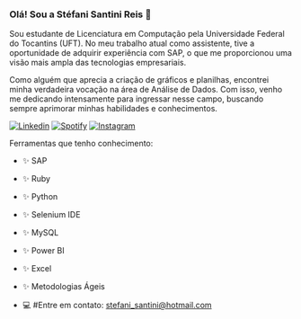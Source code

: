 ### Olá! Sou a Stéfani Santini Reis 👋

Sou estudante de Licenciatura em Computação pela Universidade Federal do Tocantins (UFT). No meu trabalho atual como assistente, tive a oportunidade de adquirir experiência com SAP, o que me proporcionou uma visão mais ampla das tecnologias empresariais.

Como alguém que aprecia a criação de gráficos e planilhas, encontrei minha verdadeira vocação na área de Análise de Dados. Com isso, venho me dedicando intensamente para ingressar nesse campo, buscando sempre aprimorar minhas habilidades e conhecimentos.

[![Linkedin](https://img.shields.io/badge/LinkedIn-0077B5?style=for-the-badge&logo=linkedin&logoColor=white)](https://www.linkedin.com/in/stefanisantinireis/)
[![Spotify](https://img.shields.io/badge/Spotify-1ED760?&style=for-the-badge&logo=spotify&logoColor=white)](https://open.spotify.com/show/5lhMNq2EopYRpa4a3CxFXQ?si=dc536bd981914cfb)
[![Instagram](https://img.shields.io/badge/Instagram-E4405F?style=for-the-badge&logo=instagram&logoColor=white)](https://www.instagram.com/santinistefani/)

Ferramentas que tenho conhecimento:
- ✨ SAP
- ✨ Ruby
- ✨ Python
- ✨ Selenium IDE 
- ✨ MySQL
- ✨ Power BI
- ✨ Excel
- ✨ Metodologias Ágeis


- 💻 #Entre em contato:
stefani_santini@hotmail.com


